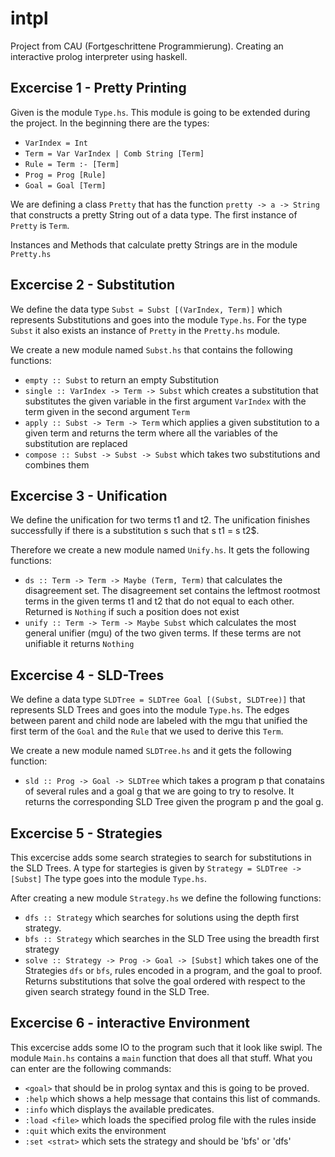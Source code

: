 # intpl
Project from CAU (Fortgeschrittene Programmierung). Creating an interactive prolog interpreter using haskell.

## Excercise 1 - Pretty Printing

Given is the module `Type.hs`. 
This module is going to be extended during the project. 
In the beginning there are the types:
* `VarIndex = Int`
* `Term = Var VarIndex | Comb String [Term]`
* `Rule = Term :- [Term]`
* `Prog = Prog [Rule]`
* `Goal = Goal [Term]`

We are defining a class `Pretty` that has the function `pretty -> a -> String` that constructs a pretty String out of a data type.
The first instance of `Pretty` is `Term`.

Instances and Methods that calculate pretty Strings are in the module `Pretty.hs`

## Excercise 2 - Substitution

We define the data type `Subst = Subst [(VarIndex, Term)]` which represents Substitutions and goes into the module `Type.hs`. 
For the type `Subst` it also exists an instance of `Pretty` in the `Pretty.hs` module. 

We create a new module named `Subst.hs` that contains the following functions:
* `empty :: Subst` to return an empty Substitution
* `single :: VarIndex -> Term -> Subst` which creates a substitution that substitutes the given variable in the first argument `VarIndex` with the term given in the second argument `Term`
* `apply :: Subst -> Term -> Term` which applies a given substitution to a given term and returns the term where all the variables of the substitution are replaced
* `compose :: Subst -> Subst -> Subst` which takes two substitutions and combines them

## Excercise 3 - Unification

We define the unification for two terms t1 and t2. 
The unification finishes successfully if there is a substitution s such that s t1 = s t2$.

Therefore we create a new module named `Unify.hs`. It gets the following functions:
* `ds :: Term -> Term -> Maybe (Term, Term)` that calculates the disagreement set. The disagreement set contains the leftmost rootmost terms in the given terms t1 and t2 that do not equal to each other. Returned is `Nothing` if such a position does not exist
* `unify :: Term -> Term -> Maybe Subst` which calculates the most general unifier (mgu) of the two given terms. If these terms are not unifiable it returns `Nothing`

## Excercise 4 - SLD-Trees

We define a data type `SLDTree = SLDTree Goal [(Subst, SLDTree)]` that represents SLD Trees and goes into the module `Type.hs`. 
The edges between parent and child node are labeled with the mgu that unified the first term of the `Goal` and the `Rule` that we used to derive this `Term`.

We create a new module named `SLDTree.hs` and it gets the following function:
* `sld :: Prog -> Goal -> SLDTree` which takes a program p that conatains of several rules and a goal g that we are going to try to resolve. It returns the corresponding SLD Tree given the program p and the goal g.

## Excercise 5 - Strategies

This excercise adds some search strategies to search for substitutions in the SLD Trees.
A type for startegies is given by `Strategy = SLDTree -> [Subst]`
The type goes into the module `Type.hs`.

After creating a new module `Strategy.hs` we define the following functions:
* `dfs :: Strategy` which searches for solutions using the depth first strategy.
* `bfs :: Strategy` which searches in the SLD Tree using the breadth first strategy
* `solve :: Strategy -> Prog -> Goal -> [Subst]` which takes one of the Strategies `dfs` or `bfs`, rules encoded in a program, and the goal to proof. Returns substitutions that solve the goal ordered with respect to the given search strategy found in the SLD Tree.

## Excercise 6 - interactive Environment

This excercise adds some IO to the program such that it look like swipl.
The module `Main.hs` contains a `main` function that does all that stuff.
What you can enter are the following commands:
* `<goal>` that should be in prolog syntax and this is going to be proved.
* `:help` which shows a help message that contains this list of commands.
* `:info` which displays the available predicates.
* `:load <file>` which loads the specified prolog file with the rules inside
* `:quit` which exits the environment
* `:set <strat>` which sets the strategy and should be 'bfs' or 'dfs'